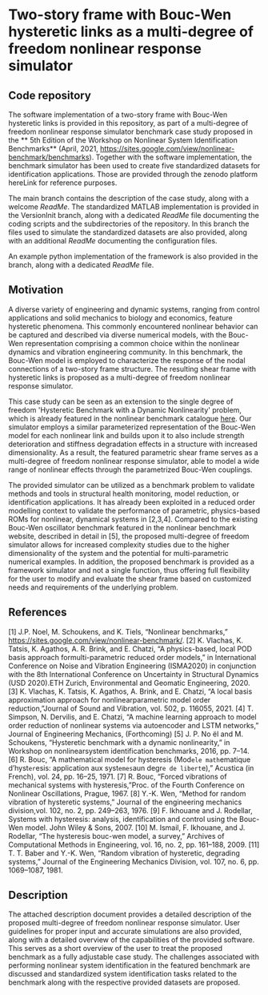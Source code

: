 # Two-story frame with Bouc-Wen hysteretic links as a multi-degree of freedom nonlinear response simulator

## Code repository
The software implementation of a two-story frame with Bouc-Wen hysteretic links is provided in this repository, as part of a multi-degree of freedom nonlinear response simulator benchmark case study proposed in the ** 5th Edition of the Workshop on Nonlinear System Identification Benchmarks** (April, 2021, https://sites.google.com/view/nonlinear-benchmark/benchmarks). Together with the software implementation, the benchmark simulator has been used to create five standardized datasets for identification applications. Those are provided through the zenodo platform hereLink for reference purposes. 

The main branch contains the description of the case study, along with a welcome *ReadMe*.
The standardized MATLAB implementation is provided in the VersionInit branch, along with a dedicated *ReadMe* file documenting the coding scripts and the subdirectories of the repository. In this branch the files used to simulate the standardized datasets are also provided, along with an additional *ReadMe* documenting the configuration files.

An example python implementation of the framework is also provided in the branch, along with a dedicated *ReadMe* file.


## Motivation
A diverse variety of engineering and dynamic systems, ranging from control applications and solid mechanics to biology and economics, feature hysteretic phenomena. This commonly encountered nonlinear behavior can be captured and described via diverse numerical models, with the Bouc-Wen representation comprising a common choice within the nonlinear dynamics and vibration engineering community. In this benchmark, the Bouc-Wen model is employed to characterize the response of the nodal connections of a two-story frame structure. The resulting shear frame with hysteretic links is proposed as a multi-degree of freedom nonlinear response simulator.

This case study can be seen as an extension to the single degree of freedom 'Hysteretic Benchmark with a Dynamic Nonlinearity' problem, which is already featured in the nonlinear benchmark catalogue [here](https://sites.google.com/view/nonlinear-benchmark/). Our simulator employs a similar parameterized representation of the Bouc-Wen model for each nonlinear link and builds upon it to also include strength deterioration and stiffness degradation effects in a structure with increased dimensionality. As a result, the featured parametric shear frame serves as a multi-degree of freedom nonlinear response simulator, able to model a wide range of nonlinear effects through the parametrized Bouc-Wen couplings.

The provided simulator can be utilized as a benchmark problem to validate methods and tools in structural health monitoring, model reduction, or identification applications. It has already been exploited in a reduced order modelling context to validate the performance of parametric, physics-based ROMs for nonlinear, dynamical systems in [2,3,4]. 
Compared to the existing Bouc-Wen oscillator benchmark featured in the nonlinear benchmark website, described in detail in [5], the proposed multi-degree of freedom simulator allows for increased complexity studies due to the higher dimensionality of the system and the potential for multi-parametric numerical examples. In addition, the proposed benchmark is provided as a framework simulator and not a single function, thus offering full flexibility for the user to modify and evaluate the shear frame based on customized needs and requirements of the underlying problem.

## References
[1] J.P. Noel, M. Schoukens, and K. Tiels, “Nonlinear benchmarks,” https://sites.google.com/view/nonlinear-benchmark/.
[2] K. Vlachas, K. Tatsis, K. Agathos, A. R. Brink, and E. Chatzi, “A physics-based, local POD basis approach formulti-parametric reduced order models,” in International Conference on Noise and Vibration Engineering (ISMA2020) in conjunction with the 8th International Conference on Uncertainty in Structural Dynamics (USD 2020).ETH Zurich, Environmental and Geomatic Engineering, 2020.
[3] K. Vlachas, K. Tatsis, K. Agathos, A. Brink, and E. Chatzi, “A local basis approximation approach for nonlinearparametric model order reduction,”Journal of Sound and Vibration, vol. 502, p. 116055, 2021.
[4]  T. Simpson,  N. Dervilis,  and E. Chatzi,  “A machine learning approach to model order reduction of nonlinear systems via autoencoder and LSTM networks,” Journal of Engineering Mechanics, (Forthcoming)
[5] J. P. No ̈el and M. Schoukens, “Hysteretic benchmark with a dynamic nonlinearity,” in Workshop on nonlinearsystem identification benchmarks, 2016, pp. 7–14.
[6] R. Bouc, “A mathematical model for hysteresis (Mod`ele math`ematique d’hyst`er`esis: application aux syst`emes`aun degr`e de libert`e),” Acustica (in French), vol. 24, pp. 16–25, 1971.
[7] R. Bouc, “Forced vibrations of mechanical systems with hysteresis,”Proc. of the Fourth Conference on Nonlinear Oscillations, Prague, 1967.
[8] Y.-K. Wen, “Method for random vibration of hysteretic systems,” Journal of the engineering mechanics division,vol. 102, no. 2, pp. 249–263, 1976.
[9] F. Ikhouane and J. Rodellar, Systems with hysteresis: analysis, identification and control using the Bouc-Wen model.    John Wiley & Sons, 2007.
[10] M. Ismail, F. Ikhouane, and J. Rodellar, “The hysteresis bouc-wen model, a survey,” Archives of Computational Methods in Engineering, vol. 16, no. 2, pp. 161–188, 2009.
[11] T. T. Baber and Y.-K. Wen, “Random vibration of hysteretic, degrading systems,” Journal of the Engineering Mechanics Division, vol. 107, no. 6, pp. 1069–1087, 1981.

## Description
The attached description document provides a detailed description of the proposed multi-degree of freedom nonlinear response simulator. User guidelines for proper input and accurate simulations are also provided, along with a detailed overview of the capabilities of the provided software. This serves as a short overview of the user to treat the proposed benchmark as a fully adjustable case study. The challenges associated with performing nonlinear system identification in the featured benchmark are discussed and standardized system identification tasks related to the benchmark along with the respective provided datasets are proposed. 
